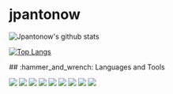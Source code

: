 # jpantonow

![Jpantonow's github stats](https://github-readme-stats.vercel.app/api?username=jpantonow&show_icons=true&theme=gotham&count_private=true)

[![Top Langs](https://github-readme-stats.vercel.app/api/top-langs/?username=jpantonow&theme=gotham&count_private=true)](https://github.com/jpantonow/github-readme-stats)

 
  <p>
  ## :hammer_and_wrench: Languages and Tools
  <p align="left">
  <img src="https://img.shields.io/badge/Python-3776AB?style=for-the-badge&logo=python&logoColor=white" />
  <img src="https://img.shields.io/badge/Scala-DC322F?style=for-the-badge&logo=scala&logoColor=white" />
  <img src="https://img.shields.io/badge/Linux-FCC624?style=for-the-badge&logo=linux&logoColor=black" />
     <img src="https://img.shields.io/badge/Ubuntu-E95420?style=for-the-badge&logo=ubuntu&logoColor=white" />
      <img src="https://img.shields.io/badge/KaliLinux-557C94?style=for-the-badge&logo=kalilinux&logoColor=white" />
  <img src="https://img.shields.io/badge/PostgreSQL-316192?style=for-the-badge&logo=postgresql&logoColor=white" />
  <img src="https://img.shields.io/badge/Visual_Studio_Code-0078D4?style=for-the-badge&logo=visual%20studio%20code&logoColor=white" />
  <img src="https://img.shields.io/badge/prettier-1A2C34?style=for-the-badge&logo=prettier&logoColor=F7BA3E" />
  <img src="https://img.shields.io/badge/GIT-E44C30?style=for-the-badge&logo=git&logoColor=white" />
  </p>
